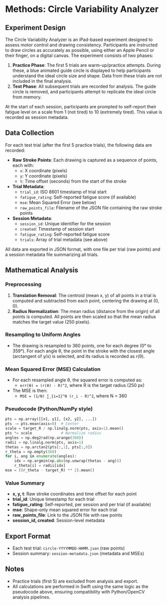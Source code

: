 # Methods: Circle Variability Analyzer

## Experiment Design

The Circle Variability Analyzer is an iPad-based experiment designed to assess motor control and drawing consistency. Participants are instructed to draw circles as accurately as possible, using either an Apple Pencil or their finger, on a digital canvas. The experiment consists of two phases:

1. **Practice Phase**: The first 5 trials are warm-up/practice attempts. During these, a blue animated guide circle is displayed to help participants understand the ideal circle size and shape. Data from these trials are not included in the final analysis.
2. **Test Phase**: All subsequent trials are recorded for analysis. The guide circle is removed, and participants attempt to replicate the ideal circle from memory.

At the start of each session, participants are prompted to self-report their fatigue level on a scale from 1 (not tired) to 10 (extremely tired). This value is recorded as session metadata.

## Data Collection

For each test trial (after the first 5 practice trials), the following data are recorded:

- **Raw Stroke Points**: Each drawing is captured as a sequence of points, each with:
  - `x`: X coordinate (pixels)
  - `y`: Y coordinate (pixels)
  - `t`: Time offset (seconds) from the start of the stroke
- **Trial Metadata**:
  - `trial_id`: ISO 8601 timestamp of trial start
  - `fatigue_rating`: Self-reported fatigue score (if available)
  - `mse`: Mean Squared Error (see below)
  - `raw_points_file`: Filename of the JSON file containing the raw stroke points
- **Session Metadata**:
  - `session_id`: Unique identifier for the session
  - `created`: Timestamp of session start
  - `fatigue_rating`: Self-reported fatigue score
  - `trials`: Array of trial metadata (see above)

All data are exported in JSON format, with one file per trial (raw points) and a session metadata file summarizing all trials.

## Mathematical Analysis

### Preprocessing
1. **Translation Removal**: The centroid (mean x, y) of all points in a trial is computed and subtracted from each point, centering the drawing at (0, 0).
2. **Radius Normalization**: The mean radius (distance from the origin) of all points is computed. All points are then scaled so that the mean radius matches the target value (250 pixels).

### Resampling to Uniform Angles
- The drawing is resampled to 360 points, one for each degree (0° to 359°). For each angle θ, the point in the stroke with the closest angle (arctangent of y/x) is selected, and its radius is recorded as r(θ).

### Mean Squared Error (MSE) Calculation
- For each resampled angle θ, the squared error is computed as:
  - `err(θ) = (r(θ) - R)^2`, where R is the target radius (250 px)
- The MSE is then:
  - `MSE = (1/N) ∑_{i=1}^N (r_i - R)^2`, where N = 360

### Pseudocode (Python/NumPy style)
```python
pts = np.array([[x1, y1], [x2, y2], ...])
pts -= pts.mean(axis=0)  # Center
scale = target_R / np.linalg.norm(pts, axis=1).mean()
pts *= scale             # Normalize radius
angles = np.deg2rad(np.arange(360))
radii = np.linalg.norm(pts, axis=1)
thetas = np.arctan2(pts[:,1], pts[:,0])
r_theta = np.empty(360)
for i, ang in enumerate(angles):
    idx = np.argmin(np.abs(np.unwrap(thetas - ang)))
    r_theta[i] = radii[idx]
mse = ((r_theta - target_R) ** 2).mean()
```

### Value Summary
- **x, y, t**: Raw stroke coordinates and time offset for each point
- **trial_id**: Unique timestamp for each trial
- **fatigue_rating**: Self-reported, per session and per trial (if available)
- **mse**: Shape-only mean squared error for each trial
- **raw_points_file**: Link to the JSON file with raw points
- **session_id, created**: Session-level metadata

## Export Format
- Each test trial: `circle-YYYYMMDD-HHMM.json` (raw points)
- Session summary: `session-metadata.json` (metadata and MSEs)

## Notes
- Practice trials (first 5) are excluded from analysis and export.
- All calculations are performed in Swift using the same logic as the pseudocode above, ensuring compatibility with Python/OpenCV analysis pipelines. 